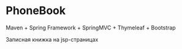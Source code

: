 # PhoneBook
Maven + Spring Framework + SpringMVC + Thymeleaf + Bootstrap 

Записная книжка на jsp-страницах

